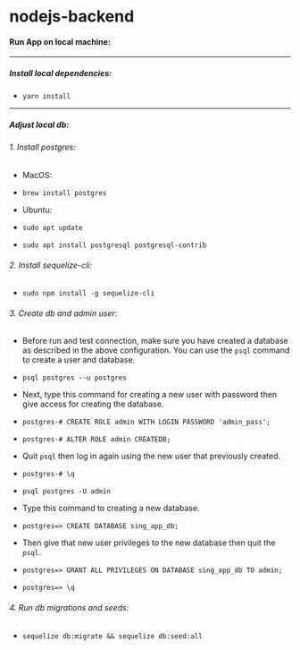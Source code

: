 # nodejs-backend

#### Run App on local machine:

------------

##### Install local dependencies:
- `yarn install`

------------

##### Adjust local db:
###### 1.  Install postgres:
 - MacOS:
  - `brew install postgres`

- Ubuntu:
 - `sudo apt update`
 - `sudo apt install postgresql postgresql-contrib`

###### 2. Install sequelize-cli:
- `sudo npm install -g sequelize-cli`

###### 3. Create db and admin user:
 - Before run and test connection, make sure you have created a database as described in the above configuration. You can use the `psql` command to create a user and database.
  - `psql postgres --u postgres`

- Next, type this command for creating a new user with password then give access for creating the database.
 - `postgres-# CREATE ROLE admin WITH LOGIN PASSWORD 'admin_pass';`
 - `postgres-# ALTER ROLE admin CREATEDB;`

- Quit `psql` then log in again using the new user that previously created.
 - `postgres-# \q`
 - `psql postgres -U admin`

- Type this command to creating a new database.
 - `postgres=> CREATE DATABASE sing_app_db;`

- Then give that new user privileges to the new database then quit the `psql`.
 - `postgres=> GRANT ALL PRIVILEGES ON DATABASE sing_app_db TO admin;`
 - `postgres=> \q`

###### 4. Run db migrations and seeds:
 - `sequelize db:migrate && sequelize db:seed:all`